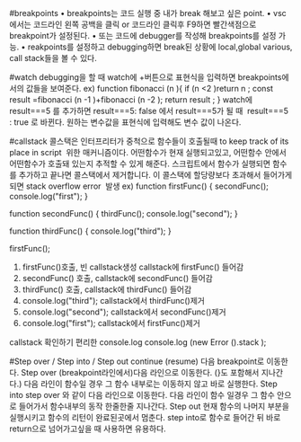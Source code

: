 #breakpoints
• breakpoints는 코드 실행 중 내가 break 해보고 싶은 point.
• vsc에서는 코드라인 왼쪽 공백을 클릭 or 코드라인 클릭후 F9하면 빨간색점으로 breakpoint가 설정된다.
• 또는 코드에 debugger를 작성해 breakpoints를 설정 가능.
• reakpoints를 설정하고 debugging하면 break된 상황에 local,global various, call stack들을 볼 수 있다.

#watch
debugging을 할 때 watch에 +버튼으로 표현식을 입력하면 breakpoints에서의 값들을 보여준다.
ex)
function fibonacci (n ){
  if (n <2 )return n ;
  const result =fibonacci (n -1 )+fibonacci (n -2 );
  return result ;
}
watch에 result===5 를 추가하면
result===5: false 에서 result===5가 될 때  result===5 : true 로 바뀐다.
원하는 변수값을 표현식에 입력해도 변수 값이 나온다.

#callstack
콜스택은 인터프리터가 중척으로 함수들이 호출될때 to keep track of its place in script  위한 매커니즘이다. 어떤함수가 현재 실행되고있고, 어떤함수 안에서 어떤함수가 호출돼 있는지 추적할 수 있게 해준다.
스크립트에서 함수가 실행되면 함수를 추가하고 끝나면 콜스택에서 제거합니다.
이 콜스택에 할당량보다 초과해서 들어가게 되면 stack overflow error  발생
ex)
function firstFunc() {
  secondFunc();
  console.log("first");
}

function secondFunc() {
  thirdFunc();
  console.log("second");
}

function thirdFunc() {
  console.log("third");
}

firstFunc();
1. firstFunc()호출, 빈 callstack생성 callstack에 firstFunc() 들어감
2. secondFunc() 호출, callstack에 secondFunc() 들어감
3. thirdFunc() 호출, callstack에 thirdFunc() 들어감
4. console.log("third"); callstack에서 thirdFunc()제거
5. console.log("second"); callstack에서 secondFunc()제거
6. console.log("first"); callstack에서 firstFunc()제거

callstack 확인하기 편리한 console.log
console.log (new Error ().stack );

#Step over / Step into / Step out
continue (resume)
다음 breakpoint로 이동한다.
Step over
(breakpoint라인에서)다음 라인으로 이동한다. (}도 포함해서 지나간다.)
다음 라인이 함수일 경우 그 함수 내부로는 이동하지 않고 바로 실행한다.
Step into
step over 와 같이 다음 라인으로 이동한다.
다음 라인이 함수 일경우 그 함수 안으로 들어가서 함수내부의 동작 한줄한줄 지나간다.
Step out
현재 함수의 나머지 부분을 실행시키고 함수의 리턴이 완료된곳에서 멈춘다.
step into로 함수로 들어간 뒤 바로 return으로 넘어가고싶을 때 사용하면 유용하다.